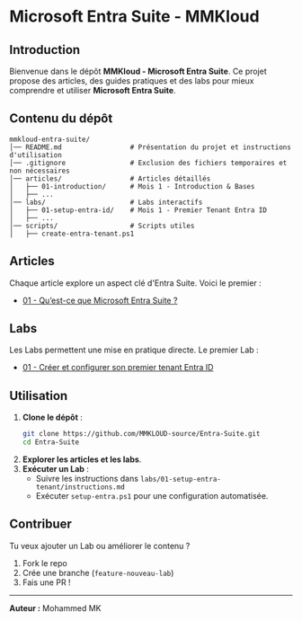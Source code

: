 # Microsoft Entra Suite - MMKloud

##  Introduction
Bienvenue dans le dépôt **MMKloud - Microsoft Entra Suite**. Ce projet propose des articles, des guides pratiques et des labs pour mieux comprendre et utiliser **Microsoft Entra Suite**.

##  Contenu du dépôt

```
mmkloud-entra-suite/
│── README.md                 # Présentation du projet et instructions d'utilisation
│── .gitignore                # Exclusion des fichiers temporaires et non nécessaires
│── articles/                 # Articles détaillés
│   ├── 01-introduction/      # Mois 1 - Introduction & Bases
│   ├── ...
│── labs/                     # Labs interactifs
│   ├── 01-setup-entra-id/    # Mois 1 - Premier Tenant Entra ID
│   ├── ...  
│── scripts/                  # Scripts utiles
│   ├── create-entra-tenant.ps1
```

##  Articles
Chaque article explore un aspect clé d'Entra Suite. Voici le premier :
- [01 - Qu’est-ce que Microsoft Entra Suite ?](articles/01-microsoft-entra-intro.md)

##  Labs
Les Labs permettent une mise en pratique directe. Le premier Lab :
- [01 - Créer et configurer son premier tenant Entra ID](labs/01-setup-entra-tenant/instructions.md)

##  Utilisation
1. **Clone le dépôt** :
   ```sh
   git clone https://github.com/MMKLOUD-source/Entra-Suite.git
   cd Entra-Suite
   ```
2. **Explorer les articles et les labs**.
3. **Exécuter un Lab** :
   - Suivre les instructions dans `labs/01-setup-entra-tenant/instructions.md`
   - Exécuter `setup-entra.ps1` pour une configuration automatisée.

##  Contribuer
Tu veux ajouter un Lab ou améliorer le contenu ?
1. Fork le repo
2. Crée une branche (`feature-nouveau-lab`)
3. Fais une PR !

---
 **Auteur :** Mohammed MK 
